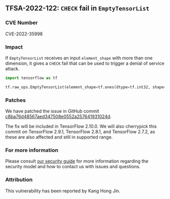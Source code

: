 ## TFSA-2022-122: `CHECK` fail in `EmptyTensorList`

### CVE Number
CVE-2022-35998

### Impact
If `EmptyTensorList` receives an input `element_shape` with more than one dimension, it gives a `CHECK` fail that can be used to trigger a denial of service attack.
```python
import tensorflow as tf

tf.raw_ops.EmptyTensorList(element_shape=tf.ones(dtype=tf.int32, shape=[1, 0]), max_num_elements=tf.constant(1),element_dtype=tf.int32)
```

### Patches
We have patched the issue in GitHub commit [c8ba76d48567aed347508e0552a257641931024d](https://github.com/tensorflow/tensorflow/commit/c8ba76d48567aed347508e0552a257641931024d).

The fix will be included in TensorFlow 2.10.0. We will also cherrypick this commit on TensorFlow 2.9.1, TensorFlow 2.8.1, and TensorFlow 2.7.2, as these are also affected and still in supported range.


### For more information
Please consult [our security guide](https://github.com/tensorflow/tensorflow/blob/master/SECURITY.md) for more information regarding the security model and how to contact us with issues and questions.


### Attribution
This vulnerability has been reported by Kang Hong Jin.
